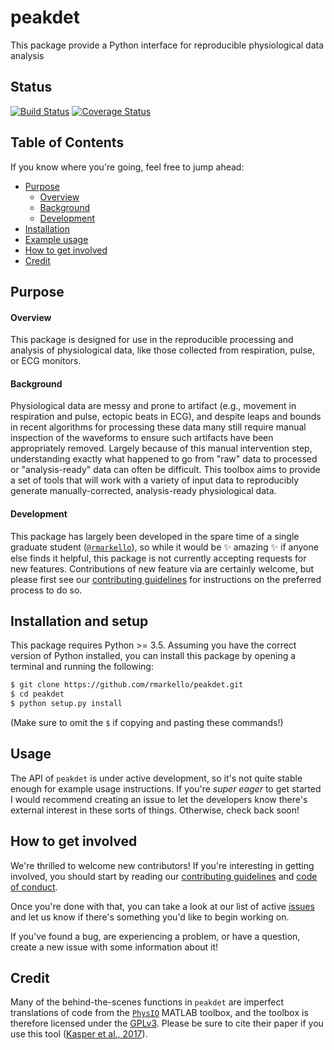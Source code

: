 # peakdet
This package provide a Python interface for reproducible physiological data analysis

## Status
[![Build Status](https://travis-ci.org/rmarkello/peakdet.svg?branch=master)](https://travis-ci.org/rmarkello/peakdet)
[![Coverage Status](https://coveralls.io/repos/github/rmarkello/peakdet/badge.svg?branch=master)](https://coveralls.io/github/rmarkello/peakdet?branch=master)

## Table of Contents
If you know where you're going, feel free to jump ahead:
* [Purpose](#purpose)
    * [Overview](#overview)
    * [Background](#background)
    * [Development](#development)
* [Installation](#installation-and-setup)
* [Example usage](#usage)
* [How to get involved](#how-to-get-involved)
* [Credit](#credit)

## Purpose
#### Overview
This package is designed for use in the reproducible processing and analysis of physiological data, like those collected from respiration, pulse, or ECG monitors.

#### Background
Physiological data are messy and prone to artifact (e.g., movement in respiration and pulse, ectopic beats in ECG), and despite leaps and bounds in recent algorithms for processing these data many still require manual inspection of the waveforms to ensure such artifacts have been appropriately removed.
Largely because of this manual intervention step, understanding exactly what happened to go from "raw" data to processed or "analysis-ready" data can often be difficult.
This toolbox aims to provide a set of tools that will work with a variety of input data to reproducibly generate manually-corrected, analysis-ready physiological data.

#### Development
This package has largely been developed in the spare time of a single graduate student ([`@rmarkello`](https://github.com/rmarkello)), so while it would be :sparkles: amazing :sparkles: if anyone else finds it helpful, this package is not currently accepting requests for new features.
Contributions of new feature via are certainly welcome, but please first see our [contributing guidelines](CONTRIBUTING.md) for instructions on the preferred process to do so.

## Installation and setup
This package requires Python >= 3.5.
Assuming you have the correct version of Python installed, you can install this package by opening a terminal and running the following:

```bash
$ git clone https://github.com/rmarkello/peakdet.git
$ cd peakdet
$ python setup.py install
```

(Make sure to omit the `$` if copying and pasting these commands!)

## Usage
The API of `peakdet` is under active development, so it's not quite stable enough for example usage instructions.
If you're *super eager* to get started I would recommend creating an issue to let the developers know there's external interest in these sorts of things.
Otherwise, check back soon!

## How to get involved
We're thrilled to welcome new contributors!
If you're interesting in getting involved, you should start by reading our [contributing guidelines](CONTRIBUTING.md) and [code of conduct](CODE_OF_CONDUCT.md).

Once you're done with that, you can take a look at our list of active [issues](https://github.com/rmarkello/pyls/issues) and let us know if there's something you'd like to begin working on.

If you've found a bug, are experiencing a problem, or have a question, create a new issue with some information about it!

## Credit
Many of the behind-the-scenes functions in `peakdet` are imperfect translations of code from the [`PhysIO`](https://github.com/translationalneuromodeling/tapas/tree/master/PhysIO) MATLAB toolbox, and the toolbox is therefore licensed under the [GPLv3](LICENSE).
Please be sure to cite their paper if you use this tool ([Kasper et al., 2017](http://www.sciencedirect.com/science/article/pii/S016502701630259X)).

